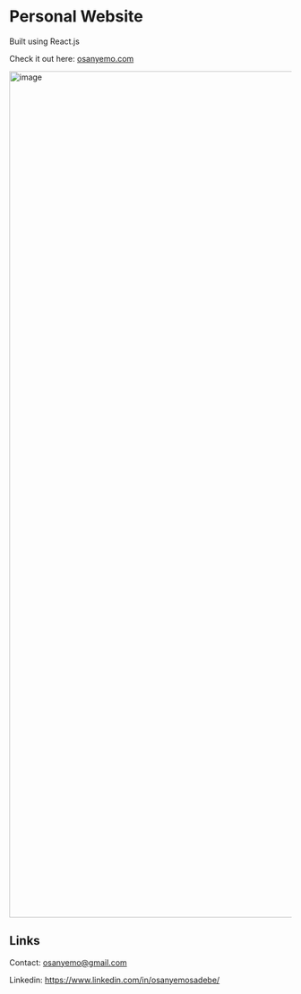 # Personal Website
Built using React.js

Check it out here: [osanyemo.com](https://osanyemo.com/)

<img width="1512" alt="image" src="https://github.com/user-attachments/assets/068d2860-1379-4b79-bf28-e583527b165b">

## Links

Contact: osanyemo@gmail.com

Linkedin: https://www.linkedin.com/in/osanyemosadebe/
